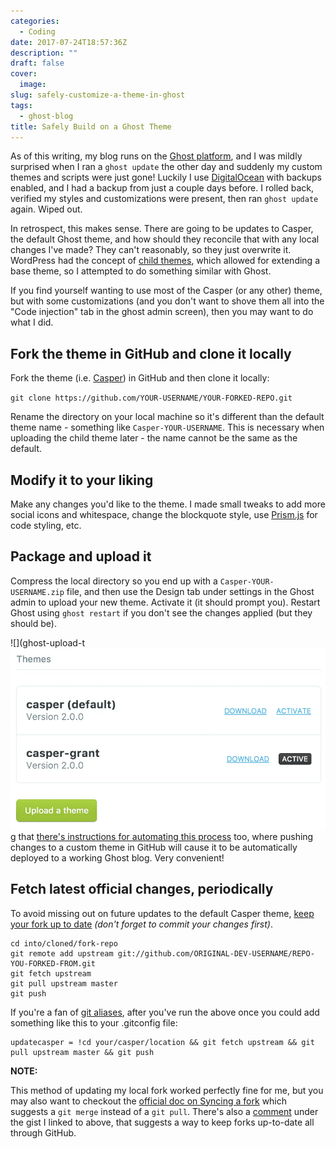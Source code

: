 ```yaml
---
categories:
  - Coding
date: 2017-07-24T18:57:36Z
description: ""
draft: false
cover:
  image:
slug: safely-customize-a-theme-in-ghost
tags:
  - ghost-blog
title: Safely Build on a Ghost Theme
---
```

As of this writing, my blog runs on the [Ghost platform](https://ghost.org/), and I was mildly surprised when I ran a `ghost update` the other day and suddenly my custom themes and scripts were just gone! Luckily I use [DigitalOcean](https://m.do.co/c/448f25462030) with backups enabled, and I had a backup from just a couple days before. I rolled back, verified my styles and customizations were present, then ran `ghost update` again. Wiped out.

In retrospect, this makes sense. There are going to be updates to Casper, the default Ghost theme, and how should they reconcile that with any local changes I've made? They can't reasonably, so they just overwrite it. WordPress had the concept of [child themes](https://codex.wordpress.org/Child_Themes), which allowed for extending a base theme, so I attempted to do something similar with Ghost.

If you find yourself wanting to use most of the Casper (or any other) theme, but with some customizations (and you don't want to shove them all into the "Code injection" tab in the ghost admin screen), then you may want to do what I did.

## Fork the theme in GitHub and clone it locally

Fork the theme (i.e. [Casper](https://github.com/TryGhost/Casper)) in GitHub and then clone it locally:

`git clone https://github.com/YOUR-USERNAME/YOUR-FORKED-REPO.git`

Rename the directory on your local machine so it's different than the default theme name - something like `Casper-YOUR-USERNAME`. This is necessary when uploading the child theme later - the name cannot be the same as the default.

## Modify it to your liking

Make any changes you'd like to the theme. I made small tweaks to add more social icons and whitespace, change the blockquote style, use [Prism.js](http://prismjs.com/) for code styling, etc.

## Package and upload it

Compress the local directory so you end up with a `Casper-YOUR-USERNAME.zip` file, and then use the Design tab under settings in the Ghost admin to upload your new theme. Activate it (it should prompt you). Restart Ghost using `ghost restart` if you don't see the changes applied (but they should be).

![](ghost-upload-t![](ghost-upload-theme-1.webp)g that [there's instructions for automating this process](https://github.com/marketplace/actions/deploy-ghost-theme) too, where pushing changes to a custom theme in GitHub will cause it to be automatically deployed to a working Ghost blog. Very convenient!

## Fetch latest official changes, periodically

To avoid missing out on future updates to the default Casper theme, [keep your fork up to date](https://gist.github.com/CristinaSolana/1885435) _(don't forget to commit your changes first)_.

```none
cd into/cloned/fork-repo
git remote add upstream git://github.com/ORIGINAL-DEV-USERNAME/REPO-YOU-FORKED-FROM.git
git fetch upstream
git pull upstream master
git push
```

If you're a fan of [git aliases](https://grantwinney.com/creating-a-git-alias/), after you've run the above once you could add something like this to your .gitconfig file:

```none
updatecasper = !cd your/casper/location && git fetch upstream && git pull upstream master && git push
```

**NOTE:**

This method of updating my local fork worked perfectly fine for me, but you may also want to checkout the [official doc on Syncing a fork](https://help.github.com/articles/syncing-a-fork/) which suggests a `git merge` instead of a `git pull`. There's also a [comment](https://gist.github.com/CristinaSolana/1885435#gistcomment-2114661) under the gist I linked to above, that suggests a way to keep forks up-to-date all through GitHub.
